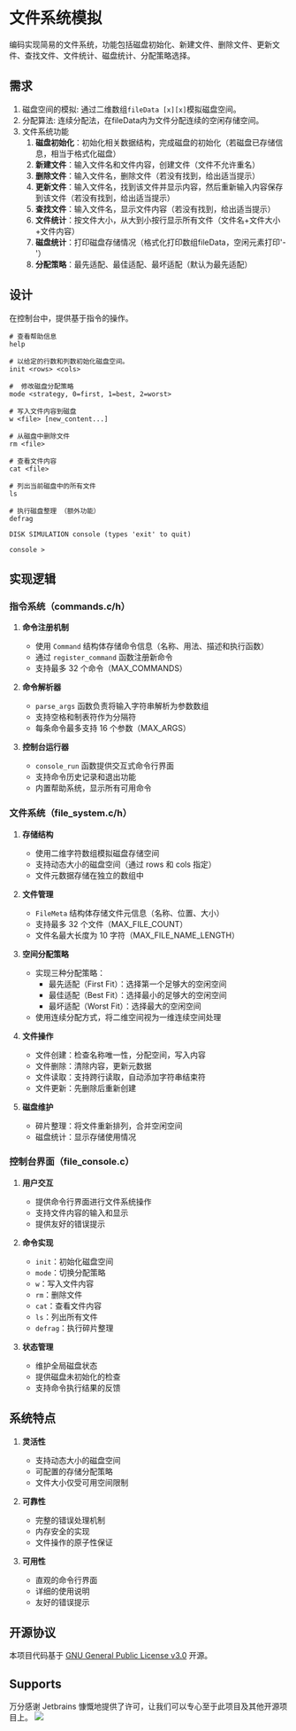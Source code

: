 # 文件系统模拟

编码实现简易的文件系统，功能包括磁盘初始化、新建文件、删除文件、更新文件、查找文件、文件统计、磁盘统计、分配策略选择。

## 需求

1. 磁盘空间的模拟: 通过二维数组`fileData [x][x]`模拟磁盘空间。
2. 分配算法: 连续分配法，在fileData内为文件分配连续的空闲存储空间。
3. 文件系统功能
    1. **磁盘初始化**：初始化相关数据结构，完成磁盘的初始化（若磁盘已存储信息，相当于格式化磁盘）
    2. **新建文件**：输入文件名和文件内容，创建文件（文件不允许重名）
    3. **删除文件**：输入文件名，删除文件（若没有找到，给出适当提示）
    4. **更新文件**：输入文件名，找到该文件并显示内容，然后重新输入内容保存到该文件（若没有找到，给出适当提示）
    5. **查找文件**：输入文件名，显示文件内容（若没有找到，给出适当提示）
    6. **文件统计**：按文件大小，从大到小按行显示所有文件（文件名+文件大小+文件内容）
    7. **磁盘统计**：打印磁盘存储情况（格式化打印数组fileData，空闲元素打印'-'）
    8. **分配策略**：最先适配、最佳适配、最坏适配（默认为最先适配）

## 设计

在控制台中，提供基于指令的操作。

```shell
# 查看帮助信息
help

# 以给定的行数和列数初始化磁盘空间。
init <rows> <cols>

#  修改磁盘分配策略
mode <strategy, 0=first, 1=best, 2=worst>

# 写入文件内容到磁盘
w <file> [new_content...]

# 从磁盘中删除文件
rm <file>

# 查看文件内容
cat <file>

# 列出当前磁盘中的所有文件
ls

# 执行磁盘整理 （额外功能）
defrag
```

```shell
DISK SIMULATION console (types 'exit' to quit)

console >
```

## 实现逻辑

### 指令系统（commands.c/h）

1. **命令注册机制**
    - 使用 `Command` 结构体存储命令信息（名称、用法、描述和执行函数）
    - 通过 `register_command` 函数注册新命令
    - 支持最多 32 个命令（MAX_COMMANDS）

2. **命令解析器**
    - `parse_args` 函数负责将输入字符串解析为参数数组
    - 支持空格和制表符作为分隔符
    - 每条命令最多支持 16 个参数（MAX_ARGS）

3. **控制台运行器**
    - `console_run` 函数提供交互式命令行界面
    - 支持命令历史记录和退出功能
    - 内置帮助系统，显示所有可用命令

### 文件系统（file_system.c/h）

1. **存储结构**
    - 使用二维字符数组模拟磁盘存储空间
    - 支持动态大小的磁盘空间（通过 rows 和 cols 指定）
    - 文件元数据存储在独立的数组中

2. **文件管理**
    - `FileMeta` 结构体存储文件元信息（名称、位置、大小）
    - 支持最多 32 个文件（MAX_FILE_COUNT）
    - 文件名最大长度为 10 字符（MAX_FILE_NAME_LENGTH）

3. **空间分配策略**
    - 实现三种分配策略：
        - 最先适配（First Fit）：选择第一个足够大的空闲空间
        - 最佳适配（Best Fit）：选择最小的足够大的空闲空间
        - 最坏适配（Worst Fit）：选择最大的空闲空间
    - 使用连续分配方式，将二维空间视为一维连续空间处理

4. **文件操作**
    - 文件创建：检查名称唯一性，分配空间，写入内容
    - 文件删除：清除内容，更新元数据
    - 文件读取：支持跨行读取，自动添加字符串结束符
    - 文件更新：先删除后重新创建

5. **磁盘维护**
    - 碎片整理：将文件重新排列，合并空闲空间
    - 磁盘统计：显示存储使用情况

### 控制台界面（file_console.c）

1. **用户交互**
    - 提供命令行界面进行文件系统操作
    - 支持文件内容的输入和显示
    - 提供友好的错误提示

2. **命令实现**
    - `init`：初始化磁盘空间
    - `mode`：切换分配策略
    - `w`：写入文件内容
    - `rm`：删除文件
    - `cat`：查看文件内容
    - `ls`：列出所有文件
    - `defrag`：执行碎片整理

3. **状态管理**
    - 维护全局磁盘状态
    - 提供磁盘未初始化的检查
    - 支持命令执行结果的反馈

## 系统特点

1. **灵活性**
    - 支持动态大小的磁盘空间
    - 可配置的存储分配策略
    - 文件大小仅受可用空间限制

2. **可靠性**
    - 完整的错误处理机制
    - 内存安全的实现
    - 文件操作的原子性保证

3. **可用性**
    - 直观的命令行界面
    - 详细的使用说明
    - 友好的错误提示

## 开源协议

本项目代码基于 [GNU General Public License v3.0](https://opensource.org/licenses/GPL-3.0) 开源。

## Supports

万分感谢 Jetbrains 慷慨地提供了许可，让我们可以专心至于此项目及其他开源项目上。
[![](https://resources.jetbrains.com/storage/products/company/brand/logos/jb_beam.svg)](https://www.jetbrains.com/?from=https://github.com/CarmJos/CWorks)
